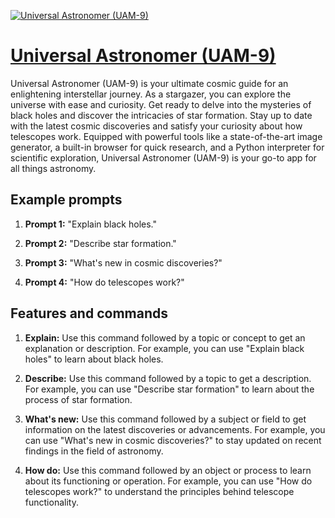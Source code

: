 [![Universal Astronomer (UAM-9)](https://files.oaiusercontent.com/file-NRn6kSM10K30fMe8azJHFvDp?se=2123-10-17T01%3A25%3A22Z&sp=r&sv=2021-08-06&sr=b&rscc=max-age%3D31536000%2C%20immutable&rscd=attachment%3B%20filename%3Dbec68955-f410-4337-9078-7a1e6bd9193b.png&sig=/TBqRp7FpCYDzaMfO641nSaBCN5OHt4XDGsWogHPHZI%3D)](https://chat.openai.com/g/g-DhvzBQKLz-universal-astronomer-uam-9)

# [Universal Astronomer (UAM-9)](https://chat.openai.com/g/g-DhvzBQKLz-universal-astronomer-uam-9)

Universal Astronomer (UAM-9) is your ultimate cosmic guide for an enlightening interstellar journey. As a stargazer, you can explore the universe with ease and curiosity. Get ready to delve into the mysteries of black holes and discover the intricacies of star formation. Stay up to date with the latest cosmic discoveries and satisfy your curiosity about how telescopes work. Equipped with powerful tools like a state-of-the-art image generator, a built-in browser for quick research, and a Python interpreter for scientific exploration, Universal Astronomer (UAM-9) is your go-to app for all things astronomy.

## Example prompts

1. **Prompt 1:** "Explain black holes."

2. **Prompt 2:** "Describe star formation."

3. **Prompt 3:** "What's new in cosmic discoveries?"

4. **Prompt 4:** "How do telescopes work?"

## Features and commands

1. **Explain:** Use this command followed by a topic or concept to get an explanation or description. For example, you can use "Explain black holes" to learn about black holes.

2. **Describe:** Use this command followed by a topic to get a description. For example, you can use "Describe star formation" to learn about the process of star formation.

3. **What's new:** Use this command followed by a subject or field to get information on the latest discoveries or advancements. For example, you can use "What's new in cosmic discoveries?" to stay updated on recent findings in the field of astronomy.

4. **How do:** Use this command followed by an object or process to learn about its functioning or operation. For example, you can use "How do telescopes work?" to understand the principles behind telescope functionality.